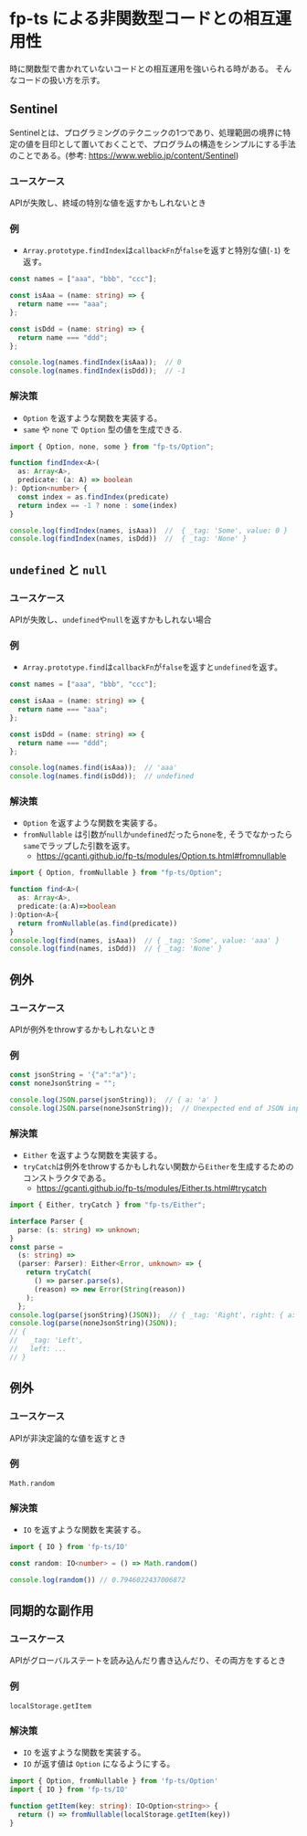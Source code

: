 # fp-ts による非関数型コードとの相互運用性

時に関数型で書かれていないコードとの相互運用を強いられる時がある。
そんなコードの扱い方を示す。


## Sentinel

Sentinelとは、プログラミングのテクニックの1つであり、処理範囲の境界に特定の値を目印として置いておくことで、プログラムの構造をシンプルにする手法のことである。(参考: https://www.weblio.jp/content/Sentinel)

### ユースケース

APIが失敗し、終域の特別な値を返すかもしれないとき

### 例

- `Array.prototype.findIndex`は`callbackFn`が`false`を返すと特別な値(`-1`) を返す。

```ts
const names = ["aaa", "bbb", "ccc"];

const isAaa = (name: string) => {
  return name === "aaa";
};

const isDdd = (name: string) => {
  return name === "ddd";
};

console.log(names.findIndex(isAaa));  // 0
console.log(names.findIndex(isDdd));  // -1
```

### 解決策

- `Option` を返すような関数を実装する。
- `same` や `none` で `Option` 型の値を生成できる.

```ts
import { Option, none, some } from "fp-ts/Option";

function findIndex<A>(
  as: Array<A>,
  predicate: (a: A) => boolean
): Option<number> {
  const index = as.findIndex(predicate)
  return index == -1 ? none : some(index)
}

console.log(findIndex(names, isAaa))  //  { _tag: 'Some', value: 0 }
console.log(findIndex(names, isDdd))  //  { _tag: 'None' } 
```

## `undefined` と `null`


### ユースケース

APIが失敗し、`undefined`や`null`を返すかもしれない場合

### 例

- `Array.prototype.find`は`callbackFn`が`false`を返すと`undefined`を返す。

```ts
const names = ["aaa", "bbb", "ccc"];

const isAaa = (name: string) => {
  return name === "aaa";
};

const isDdd = (name: string) => {
  return name === "ddd";
};

console.log(names.find(isAaa));  // 'aaa'
console.log(names.find(isDdd));  // undefined
```


### 解決策
- `Option` を返すような関数を実装する。
- `fromNullable` は引数が`null`か`undefined`だったら`none`を, そうでなかったら`same`でラップした引数を返す。
  - https://gcanti.github.io/fp-ts/modules/Option.ts.html#fromnullable

```ts
import { Option, fromNullable } from "fp-ts/Option";

function find<A>(
  as: Array<A>, 
  predicate:(a:A)=>boolean
):Option<A>{
  return fromNullable(as.find(predicate))
}
console.log(find(names, isAaa))  // { _tag: 'Some', value: 'aaa' }
console.log(find(names, isDdd))  // { _tag: 'None' }
```


## 例外

### ユースケース

APIが例外をthrowするかもしれないとき

### 例

```ts
const jsonString = '{"a":"a"}';
const noneJsonString = "";

console.log(JSON.parse(jsonString));  // { a: 'a' }
console.log(JSON.parse(noneJsonString));  // Unexpected end of JSON input
```

### 解決策
- `Either` を返すような関数を実装する。
- `tryCatch`は例外をthrowするかもしれない関数から`Either`を生成するためのコンストラクタである。
  - https://gcanti.github.io/fp-ts/modules/Either.ts.html#trycatch

```ts
import { Either, tryCatch } from "fp-ts/Either";

interface Parser {
  parse: (s: string) => unknown;
}
const parse =
  (s: string) =>
  (parser: Parser): Either<Error, unknown> => {
    return tryCatch(
      () => parser.parse(s),
      (reason) => new Error(String(reason))
    );
  };
console.log(parse(jsonString)(JSON));  // { _tag: 'Right', right: { a: 'a' } }
console.log(parse(noneJsonString)(JSON));
// {
//   _tag: 'Left',
//   left: ...
// }
```


## 例外

### ユースケース

APIが非決定論的な値を返すとき

### 例

`Math.random`

### 解決策
- `IO` を返すような関数を実装する。

```ts
import { IO } from 'fp-ts/IO'

const random: IO<number> = () => Math.random()

console.log(random()) // 0.7946022437006872
```


## 同期的な副作用


### ユースケース

APIがグローバルステートを読み込んだり書き込んだり、その両方をするとき

### 例

`localStorage.getItem`

### 解決策
- `IO` を返すような関数を実装する。
- `IO` が返す値は `Option` になるようにする。

```ts
import { Option, fromNullable } from 'fp-ts/Option'
import { IO } from 'fp-ts/IO'

function getItem(key: string): IO<Option<string>> {
  return () => fromNullable(localStorage.getItem(key))
}
```
